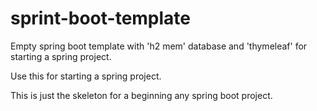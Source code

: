 # sprint-boot-template
Empty spring boot template with 'h2 mem' database and 'thymeleaf' for starting a spring project.

Use this for starting a spring project.

This is just the skeleton for a beginning any spring boot project.
